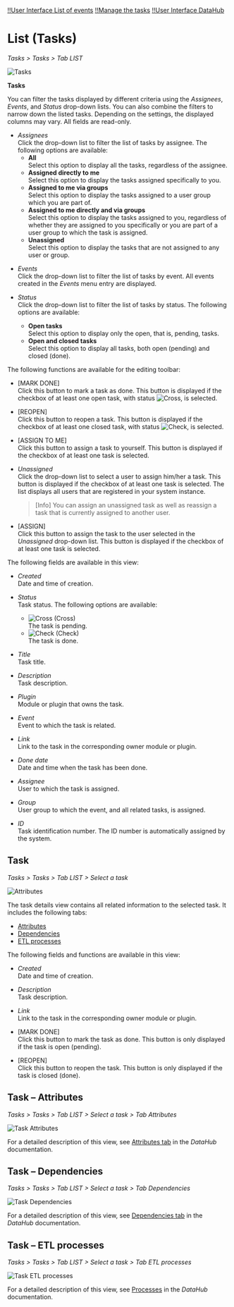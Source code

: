 [!!User Interface List of events](./03a_List.md)
[!!Manage the tasks](../Operation/02_ManageTasks.md)
[!!User Interface DataHub](../../DataHub/UserInterface/00_UserInterface.md)

# List (Tasks)

*Tasks > Tasks > Tab LIST*

![Tasks](../../Assets/Screenshots/Tasks/Tasks/ListTasks.png "[Tasks]")

**Tasks**

You can filter the tasks displayed by different criteria using the *Assignees*, *Events*, and *Status* drop-down lists. You can also combine the filters to narrow down the listed tasks. Depending on the settings, the displayed columns may vary. All fields are read-only.

- *Assignees*  
    Click the drop-down list to filter the list of tasks by assignee. The following options are available:  
    - **All**  
        Select this option to display all the tasks, regardless of the assignee.
    - **Assigned directly to me**  
        Select this option to display the tasks assigned specifically to you. 
    - **Assigned to me via groups**  
        Select this option to display the tasks assigned to a user group which you are part of.
    - **Assigned to me directly and via groups**  
        Select this option to display the tasks assigned to you, regardless of whether they are assigned to you specifically or you are part of a user group to which the task is assigned.
    - **Unassigned**  
        Select this option to display the tasks that are not assigned to any user or group.

[comment]: <> (Es sollte Assigned to me directly ODER via groups sein! RS mit Modulexperten) 

- *Events*  
    Click the drop-down list to filter the list of tasks by event. All events created in the *Events* menu entry are displayed.

- *Status*  
    Click the drop-down list to filter the list of tasks by status. The following options are available:  
    - **Open tasks**  
        Select this option to display only the open, that is, pending, tasks.
    - **Open and closed tasks**  
        Select this option to display all tasks, both open (pending) and closed (done).

The following functions are available for the editing toolbar: 

- [MARK DONE]  
    Click this button to mark a task as done. This button is displayed if the checkbox of at least one open task, with status ![Cross](../../Assets/Icons/Cross05.png "[Cross]"), is selected.

- [REOPEN]  
    Click this button to reopen a task. This button is displayed if the checkbox of at least one closed task, with status ![Check](../../Assets/Icons/Check02.png "[Check]"), is selected.

- [ASSIGN TO ME]  
    Click this button to assign a task to yourself. This button is displayed if the checkbox of at least one task is selected.

- *Unassigned*  
    Click the drop-down list to select a user to assign him/her a task. This button is displayed if the checkbox of at least one task is selected. The list displays all users that are registered in your system instance. 

    > [Info] You can assign an unassigned task as well as reassign a task that is currently assigned to another user.

- [ASSIGN]  
    Click this button to assign the task to the user selected in the *Unassigned* drop-down list. This button is displayed if the checkbox of at least one task is selected.


The following fields are available in this view:

- *Created*  
    Date and time of creation.

- *Status*  
    Task status. The following options are available:
    - ![Cross](../../Assets/Icons/Cross05.png "[Cross]") (Cross)   
        The task is pending.  
    - ![Check](../../Assets/Icons/Check02.png "[Check]") (Check)  
        The task is done.

- *Title*  
    Task title.

- *Description*  
    Task description.

- *Plugin*  
    Module or plugin that owns the task.

- *Event*  
    Event to which the task is related.

- *Link*  
    Link to the task in the corresponding owner module or plugin.

- *Done date*  
    Date and time when the task has been done.

- *Assignee*  
    User to which the task is assigned.

- *Group*  
    User group to which the event, and all related tasks, is assigned.

- *ID*  
    Task identification number. The ID number is automatically assigned by the system.



## Task

*Tasks > Tasks > Tab LIST > Select a task*

![Attributes](../../Assets/Screenshots/Tasks/Tasks/TaskAttributes.png "[Attributes]")

The task details view contains all related information to the selected task. It includes the following tabs:

- [Attributes](#tasks-–-attributes)
- [Dependencies](#tasks-–-dependencies)
- [ETL processes](#tasks-–-etl-processes)

[comment]: <> (Diese Ansicht hat keinen Namen. Es sollte Task 1234 oder XYZ heißen o.ä. Gibt es schon einen FETA Ticket dazu?)

The following fields and functions are available in this view:

- *Created*  
    Date and time of creation.

- *Description*  
    Task description.

- *Link*  
    Link to the task in the corresponding owner module or plugin.

- [MARK DONE]  
    Click this button to mark the task as done. This button is only displayed if the task is open (pending).

- [REOPEN]  
    Click this button to reopen the task. This button is only displayed if the task is closed (done).


## Task &ndash; Attributes

*Tasks > Tasks > Tab LIST > Select a task > Tab Attributes*

![Task Attributes](../../Assets/Screenshots/Tasks/Tasks/TaskAttributes.png "[Task Attributes]")

For a detailed description of this view, see [Attributes tab](../../DataHub/UserInterface/06_AttributesTab.md) in the *DataHub* documentation.

## Task &ndash; Dependencies

*Tasks > Tasks > Tab LIST > Select a task > Tab Dependencies*

![Task Dependencies](../../Assets/Screenshots/Tasks/Tasks/TaskDependencies.png "[Task Dependencies]")

For a detailed description of this view, see [Dependencies tab](../../DataHub/UserInterface/07_DependenciesTab.md) in the *DataHub* documentation.


## Task &ndash; ETL processes

*Tasks > Tasks > Tab LIST > Select a task > Tab ETL processes*

![Task ETL processes](../../Assets/Screenshots/Tasks/Tasks/TaskETLProcesses.png "[Task ETL processes]")

For a detailed description of this view, see [Processes](../../DataHub/UserInterface/02b_Processes.md) in the *DataHub* documentation.